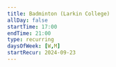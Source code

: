 ```yaml
---
title: Badminton (Larkin College)
allDay: false
startTime: 17:00
endTime: 21:00
type: recurring
daysOfWeek: [W,M]
startRecur: 2024-09-23
---
```

